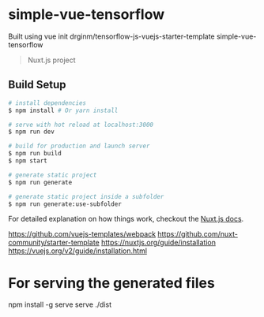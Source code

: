 # simple-vue-tensorflow

Built using vue init drginm/tensorflow-js-vuejs-starter-template simple-vue-tensorflow

> Nuxt.js project

## Build Setup

``` bash
# install dependencies
$ npm install # Or yarn install

# serve with hot reload at localhost:3000
$ npm run dev

# build for production and launch server
$ npm run build
$ npm start

# generate static project
$ npm run generate

# generate static project inside a subfolder
$ npm run generate:use-subfolder
```

For detailed explanation on how things work, checkout the [Nuxt.js docs](https://github.com/nuxt/nuxt.js).


https://github.com/vuejs-templates/webpack
https://github.com/nuxt-community/starter-template
https://nuxtjs.org/guide/installation
https://vuejs.org/v2/guide/installation.html


# For serving the generated files
npm install -g serve
serve ./dist
